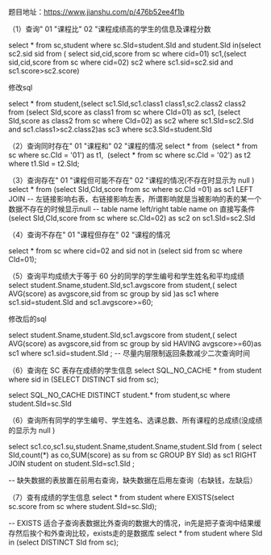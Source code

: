 题目地址：https://www.jianshu.com/p/476b52ee4f1b

（1）查询" 01 "课程比" 02 "课程成绩高的学生的信息及课程分数

select * from sc,student where sc.SId=student.SId and
student.SId in(select sc2.sid sid from (
select sid,cid,score from sc where cid=01) sc1,(select 
sid,cid,score from sc where cid=02) 
sc2 where sc1.sid=sc2.sid and sc1.score>sc2.score)

修改sql

select * from student,(select  sc1.SId,sc1.class1 class1,sc2.class2 class2 from (select SId,score as class1 from sc where CId=01) as sc1,
(select SId,score as class2 from sc where CId=02) as sc2 where sc1.SId=sc2.SId
and sc1.class1>sc2.class2)as sc3 where sc3.SId=student.SId



（2）查询同时存在" 01 "课程和" 02 "课程的情况
select * from 
​    (select * from sc where sc.CId = '01') as t1, 
​    (select * from sc where sc.CId = '02') as t2
where t1.SId = t2.SId;



（3）查询存在" 01 "课程但可能不存在" 02 "课程的情况(不存在时显示为 null )
select * from
(select SId,CId,score from sc where sc.CId =01) as sc1
LEFT JOIN
-- 左链接影响右表，右链接影响左表，所谓影响就是当被影响的表的某一个数据不存在的时候显示null
-- table name left/right table name on 直接写条件
(select  SId,CId,score from sc where sc.CId=02) as sc2 
on sc1.SId=sc2.SId



（4）查询不存在" 01 "课程但存在" 02 "课程的情况

select * from sc where cid=02 and sid not in (select sid from sc where CId=01);



（5）查询平均成绩大于等于 60 分的同学的学生编号和学生姓名和平均成绩
select student.Sname,student.SId,sc1.avgscore from student,(
select AVG(score) as avgscore,sid from sc group  by sid )as sc1 where 
sc1.sid=student.SId  and sc1.avgscore>=60;

修改后的sql

select student.Sname,student.SId,sc1.avgscore from student,(
select AVG(score) as avgscore,sid from sc group  by sid HAVING avgscore>=60)as sc1 where 
sc1.sid=student.SId ;
-- 尽量内层限制返回条数减少二次查询时间

（6）查询在 SC 表存在成绩的学生信息
select SQL_NO_CACHE * from student where sid in (SELECT DISTINCT sid from sc);

select SQL_NO_CACHE DISTINCT student.*
from student,sc
where student.SId=sc.SId



（6）查询所有同学的学生编号、学生姓名、选课总数、所有课程的总成绩(没成绩的显示为 null )

select sc1.co,sc1.su,student.Sname,student.Sname,student.SId from (
select SId,count(*) as co,SUM(score) as su from sc GROUP BY SId) 
as sc1 RIGHT JOIN student on student.SId=sc1.SId ;

-- 缺失数据的表放置在前用右查询，缺失数据在后用左查询（右缺钱，左缺后）



（7）查有成绩的学生信息
select * from student where EXISTS(select  sc.score from sc where student.SId=sc.SId);

-- EXISTS 适合子查询表数据比外查询的数据大的情况，in先是把子查询中结果缓存然后挨个和外查询比较，exists走的是数据库
select * from student where SId in (select  DISTINCT SId from sc);